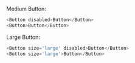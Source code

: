 Medium Button:

```js
<Button disabled>Button</Button>
<Button>Button</Button>
```

Large Button:
```js
<Button size='large' disabled>Button</Button>
<Button size='large'>Button</Button>
```